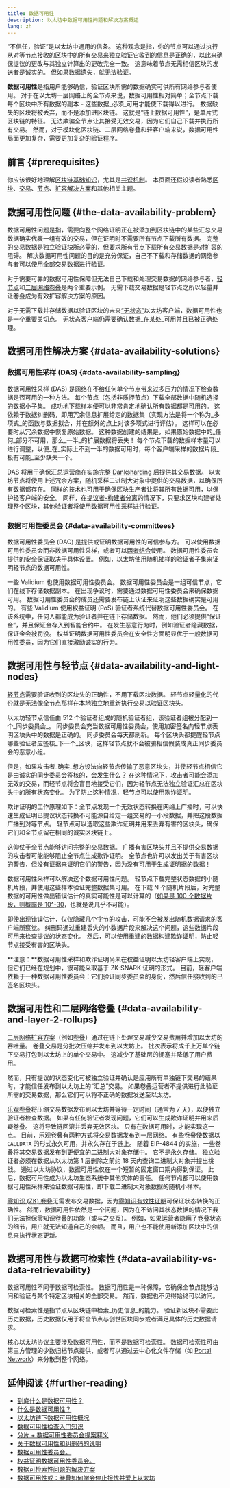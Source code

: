 ```yaml
---
title: 数据可用性
description: 以太坊中数据可用性问题和解决方案概述
lang: zh
---
```


“不信任，验证”是以太坊中通用的信条。 这种观念是指，你的节点可以通过执行从对等节点接收的区块中的所有交易来独立验证它收到的信息是正确的，以此来确保提议的更改与其独立计算出的更改完全一致。 这意味着节点无需相信区块的发送者是诚实的。 但如果数据遗失，就无法验证。

**数据可用性**是指用户能够确信，验证区块所需的数据确实可供所有网络参与者使用。 对于在以太坊一层网络上的全节点来说，数据可用性相对简单；全节点下载每个区块中所有数据的副本 - 这些数据_必须_可用才能使下载得以进行。 数据缺失的区块将被丢弃，而不是添加进区块链。 这就是“链上数据可用性”，是单片式区块链的特征。 无法欺骗全节点让其接受无效交易，因为它们自己下载并执行所有交易。 然而，对于模块化区块链、二层网络卷叠和轻客户端来说，数据可用性局面更加复杂，需要更加复杂的验证程序。

## 前言 {#prerequisites}

你应该很好地理解[区块链基础知识](/developers/docs/intro-to-ethereum/)，尤其是[共识机制](/developers/docs/consensus-mechanisms/)。 本页面还假设读者熟悉[区块](/developers/docs/blocks/)、[交易](/developers/docs/transactions/)、[节点](/developers/docs/nodes-and-clients/)、[扩容解决方案](/developers/docs/scaling/)和其他相关主题。

## 数据可用性问题 {#the-data-availability-problem}

数据可用性问题是指，需要向整个网络证明正在被添加到区块链中的某些汇总交易数据确实代表一组有效的交易，但在证明时不需要所有节点下载所有数据。 完整的交易数据是独立验证块所必需的，但要求所有节点下载所有交易数据是对扩容的阻碍。 解决数据可用性问题的目的是充分保证，自己不下载和存储数据的网络参与者可以使用全部交易数据进行验证。

对于需要可靠的数据可用性保障但无法自己下载和处理交易数据的网络参与者，[轻节点](/developers/docs/nodes-and-clients/light-clients)和[二层网络卷叠](/developers/docs/scaling)是两个重要示例。 无需下载交易数据是轻节点之所以轻量并让卷叠成为有效扩容解决方案的原因。

对于无需下载并存储数据以验证区块的未来[“无状态”](/roadmap/statelessness)以太坊客户端，数据可用性也是一个重要关切点。 无状态客户端仍需要确认数据_在某处_可用并且已被正确处理。

## 数据可用性解决方案 {#data-availability-solutions}

### 数据可用性采样 (DAS) {#data-availability-sampling}

数据可用性采样 (DAS) 是网络在不给任何单个节点带来过多压力的情况下检查数据是否可用的一种方法。 每个节点（包括非质押节点）下载全部数据中随机选择的数据小子集。 成功地下载样本便可以非常肯定地确认所有数据都是可用的。 这依赖于数据纠删码，即用冗余信息扩展给定的数据集（实现方法是将一个称为_多项式_的函数与数据拟合，并在额外的点上对该多项式进行评估）。 这样可以在必要时从冗余数据中恢复原始数据。 这种数据创建的结果是，如果原始数据中的_任何_部分不可用，那么_一半_的扩展数据将丢失！ 每个节点下载的数据样本量可以进行调整，以便_在_实际上不到一半的数据可用时，每个客户端采样的数据片段_极有可能_至少缺失一个。

DAS 将用于确保汇总运营商在实施[完整 Danksharding](/roadmap/danksharding/#what-is-danksharding) 后提供其交易数据。 以太坊节点将使用上述冗余方案，随机采样二进制大对象中提供的交易数据，以确保所有数据都存在。 同样的技术也可用于确保区块生产者让将其所有数据可用，以保护轻客户端的安全。 同样，在[提议者-构建者分离](/roadmap/pbs)的情况下，只要求区块构建者处理整个区块，其他验证者将使用数据可用性采样进行验证。

### 数据可用性委员会 {#data-availability-committees}

数据可用性委员会 (DAC) 是提供或证明数据可用性的可信参与方。 可以使用数据可用性委员会而非数据可用性采样，或者可以[两者结合](https://hackmd.io/@vbuterin/sharding_proposal#Why-not-use-just-committees-and-not-DAS)使用。 数据可用性委员会提供的安全保证取决于具体设置。 例如，以太坊使用随机抽样的验证者子集来证明轻节点的数据可用性。

一些 Validium 也使用数据可用性委员会。 数据可用性委员会是一组可信节点，它们在线下存储数据副本。 在出现争议时，需要通过数据可用性委员会来确保数据可用。 数据可用性委员会的成员还需要发布链上认证来证明这些数据确实是可用的。 有些 Validium 使用权益证明 (PoS) 验证者系统代替数据可用性委员会。 在该系统中，任何人都能成为验证者并在链下存储数据。 然而，他们必须提供“保证金”，并且保证金存入到智能合约中。 在发生恶意行为时，例如验证者隐藏数据，保证金会被罚没。 权益证明数据可用性委员会在安全性方面明显优于一般数据可用性委员，因为它们直接激励诚实的行为。

## 数据可用性与轻节点 {#data-availability-and-light-nodes}

[轻节点](/developers/docs/nodes-and-clients/light-clients)需要验证收到的区块头的正确性，不用下载区块数据。 轻节点轻量化的代价就是无法像全节点那样在本地独立地重新执行交易以验证区块头。

以太坊轻节点信任由 512 个验证者组成的随机验证者组，该验证者组被分配到一个_同步委员会_。 同步委员会充当数据可用性委员会，使用加密签名向轻节点表明区块头中的数据是正确的。 同步委员会每天都刷新。 每个区块头都提醒轻节点哪些验证者应签核_下一个_区块，这样轻节点就不会被骗相信假装成真正同步委员会的恶意小组。

但是，如果攻击者_确实_想方设法向轻节点传输了恶意区块头，并使轻节点相信它是由诚实的同步委员会签核的，会发生什么？ 在这种情况下，攻击者可能会添加无效的交易，而轻节点将会盲目地接受它们，因为轻节点无法独立验证汇总在区块头中的所有状态变化。 为了防止这种情况，轻节点可以使用欺诈证明。

欺诈证明的工作原理如下：全节点发现一个无效状态转换在网络上广播时，可以快速生成证明已提议状态转换不可能源自给定一组交易的一小段数据，并把这段数据广播到对等节点。 轻节点可以选取这些欺诈证明并用来丢弃有害的区块头，确保它们和全节点留在相同的诚实区块链上。

这仰仗于全节点能够访问完整的交易数据。 广播有害区块头并且不提供交易数据的攻击者可能能够阻止全节点生成欺诈证明。 全节点也许可以发出关于有害区块的警告，但没有证据来证明它们的警告，因为没有可用于生成证明据的数据！

数据可用性采样可以解决这个数据可用性问题。 轻节点下载完整状态数据的小随机片段，并使用这些样本验证完整数据集可用。 在下载 N 个随机片段后，对完整数据的可用性做出错误估计的真实可能性是可以计算的（[如果是 100 个数据片段，则概率是 10^-30](https://dankradfeist.de/ethereum/2019/12/20/data-availability-checks.html)，也就是说几乎不可能）。

即使出现错误估计，仅仅隐藏几个字节的攻击，可能不会被发出随机数据请求的客户端所察觉。 纠删码通过重建丢失的小数据片段来解决这个问题，这些数据片段可用来检查提议的状态变化。 然后，可以使用重建的数据构建欺诈证明，防止轻节点接受有害的区块头。

**注意：**数据可用性采样和欺诈证明尚未在权益证明以太坊轻客户端上实现，但它们已经在规划中，很可能采取基于 ZK-SNARK 证明的形式。 目前，轻客户端依赖于一种数据可用性委员会：它们验证同步委员会的身份，然后信任接收到的已签名区块头。

## 数据可用性和二层网络卷叠 {#data-availability-and-layer-2-rollups}

[二层网络扩容方案](/layer-2/)（例如[卷叠](/glossary/#rollups)）通过在链下处理交易减少交易费用并增加以太坊的吞吐量。 卷叠交易是分批次压缩并发布到以太坊上。 批次表示将成千上万单个链下交易打包到以太坊上的单个交易中。 这减少了基础层的拥塞并降低了用户费用。

然而，只有提议的状态变化可被独立验证并确认是应用所有单独链下交易的结果时，才能信任发布到以太坊上的“汇总”交易。 如果卷叠运营者不提供进行此验证所需的交易数据，那么它们可以将不正确的数据发送至以太坊。

[乐观卷叠](/developers/docs/scaling/optimistic-rollups/)将压缩交易数据发布到以太坊并等待一定时间（通常为 7 天），以便独立验证者检查数据。 如果有任何验证者发现问题，它们可以生成欺诈证明并用来质疑卷叠。 这将导致链回滚并丢弃无效区块。 只有在数据可用时，才能实现这一点。 目前，乐观卷叠有两种方式将交易数据发布到一层网络。 有些卷叠使数据以 `CALLDATA` 的形式永久可用，并永久存在于链上。 随着 EIP-4844 的实施，一些卷叠将其交易数据发布到更便宜的二进制大对象存储中。 它不是永久存储。 独立验证者必须在数据从以太坊第 1 层删除之前约 18 天内查询二进制大对象并提出挑战。 通过以太坊协议，数据可用性仅在一个短暂的固定窗口期内得到保证。 此后，数据可用性成为以太坊生态系统中其他实体的责任。 任何节点都可以使用数据可用性采样来验证数据可用性，即下载二进制大对象数据的随机小样本。

[零知识 (ZK) 卷叠](/developers/docs/scaling/zk-rollups)无需发布交易数据，因为[零知识有效性证明](/glossary/#zk-proof)可保证状态转换的正确性。 然而，数据可用性依然是一个问题，因为在不访问其状态数据的情况下我们无法担保零知识卷叠的功能（或与之交互）。 例如，如果运营者隐瞒了卷叠状态的细节，用户就无法知道自己的余额。 而且，用户也不能使用新添加区块中的信息来执行状态更新。

## 数据可用性与数据可检索性 {#data-availability-vs-data-retrievability}

数据可用性不同于数据可检索性。 数据可用性是一种保障，它确保全节点能够访问和验证与某个特定区块相关的全部交易。 然而，数据也不见得始终可以访问。

数据可检索性是指节点从区块链中检索_历史信息_的能力。 验证新区块不需要此历史数据，历史数据仅用于将全节点与创世区块同步或者满足具体的历史数据请求。

核心以太坊协议主要涉及数据可用性，而不是数据可检索性。 数据可检索性可由第三方管理的少数归档节点提供，或者可以通过去中心化文件存储（如 [Portal Network](https://www.ethportal.net/)）来分散到整个网络。

## 延伸阅读 {#further-reading}

- [到底什么是数据可用性？](https://medium.com/blockchain-capital-blog/wtf-is-data-availability-80c2c95ded0f)
- [什么是数据可用性？](https://coinmarketcap.com/alexandria/article/what-is-data-availability)
- [以太坊链下数据可用性概况](https://blog.celestia.org/ethereum-off-chain-data-availability-landscape/)
- [数据可用性检查入门知识](https://dankradfeist.de/ethereum/2019/12/20/data-availability-checks.html)
- [分片 + 数据可用性委员会提案释义](https://hackmd.io/@vbuterin/sharding_proposal#ELI5-data-availability-sampling)
- [关于数据可用性和纠删码的说明](https://github.com/ethereum/research/wiki/A-note-on-data-availability-and-erasure-coding#can-an-attacker-not-circumvent-this-scheme-by-releasing-a-full-unavailable-block-but-then-only-releasing-individual-bits-of-data-as-clients-query-for-them)
- [数据可用性委员会。](https://medium.com/starkware/data-availability-e5564c416424)
- [权益证明数据可用性委员会。](https://blog.matter-labs.io/zkporter-a-breakthrough-in-l2-scaling-ed5e48842fbf)
- [数据可检索性问题的解决方案](https://notes.ethereum.org/@vbuterin/data_sharding_roadmap#Who-would-store-historical-data-under-sharding)
- [数据可用性或：卷叠如何学会停止担忧并爱上以太坊](https://ethereum2077.substack.com/p/data-availability-in-ethereum-rollups) 
